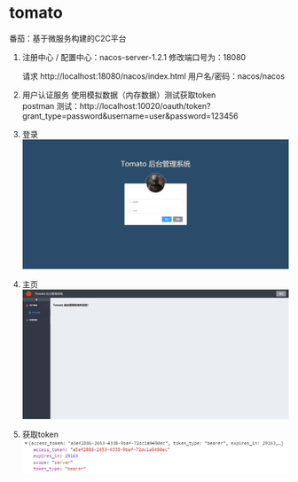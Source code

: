 # tomato
番茄：基于微服务构建的C2C平台



1. 注册中心 / 配置中心：nacos-server-1.2.1	修改端口号为：18080

   请求 http://localhost:18080/nacos/index.html 用户名/密码：nacos/nacos

2. 用户认证服务
    使用模拟数据（内存数据）测试获取token  
    postman 测试：http://localhost:10020/oauth/token?grant_type=password&username=user&password=123456

3. 登录
![登录](./asserts/login.png)
 
4. 主页
![首页](./asserts/home.png)
 
5. 获取token
![登录](./asserts/token.png)
